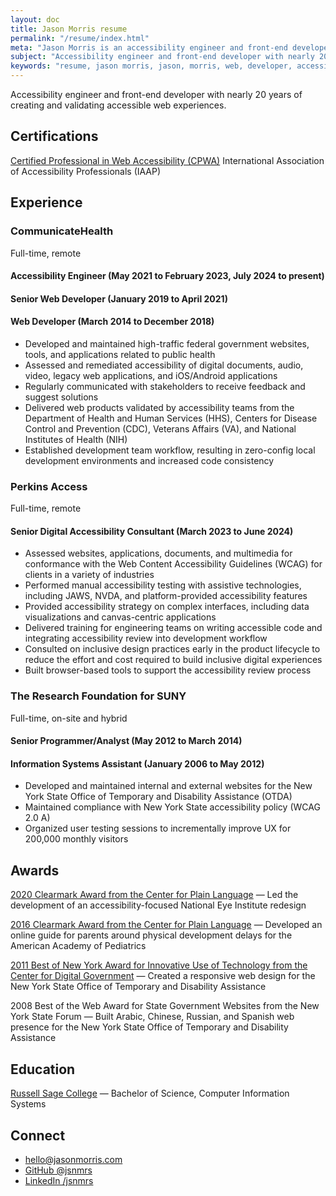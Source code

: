 ```yaml
---
layout: doc
title: Jason Morris resume
permalink: "/resume/index.html"
meta: "Jason Morris is an accessibility engineer and front-end developer with nearly 20 years of creating and validating accessible web experiences."
subject: "Accessibility engineer and front-end developer with nearly 20 years of creating and validating accessible web experiences"
keywords: "resume, jason morris, jason, morris, web, developer, accessibility, front-end, engineer, web developer, web accessibility, accessibility engineer, front-end developer, front-end engineer"
---
```


<!-- double-check disable assistance -->
<p class="note">Accessibility engineer and front-end developer with nearly 20 years of creating and validating accessible web experiences.</p>

## Certifications

[Certified Professional in Web Accessibility (CPWA)](https://www.credly.com/badges/3440d3f6-a554-400a-b43d-69f129c2a8df/)
International Association of Accessibility Professionals (IAAP)

## Experience

### CommunicateHealth

Full-time, remote

#### Accessibility Engineer (May 2021 to February 2023, July 2024 to present)

#### Senior Web Developer (January 2019 to April 2021)

#### Web Developer (March 2014 to December 2018)

- Developed and maintained high-traffic federal government websites, tools, and applications related to public health
- Assessed and remediated accessibility of digital documents, audio, video, legacy web applications, and iOS/Android applications
- Regularly communicated with stakeholders to receive feedback and suggest solutions
- Delivered web products validated by accessibility teams from the Department of Health and Human Services (HHS), Centers for Disease Control and Prevention (CDC), Veterans Affairs (VA), and National Institutes of Health (NIH)
- Established development team workflow, resulting in zero-config local development environments and increased code consistency

### Perkins Access

Full-time, remote

#### Senior Digital Accessibility Consultant (March 2023 to June 2024)

- Assessed websites, applications, documents, and multimedia for conformance with the Web Content Accessibility Guidelines (WCAG) for clients in a variety of industries
- Performed manual accessibility testing with assistive technologies, including JAWS, NVDA, and platform-provided accessibility features
- Provided accessibility strategy on complex interfaces, including data visualizations and canvas-centric applications
- Delivered training for engineering teams on writing accessible code and integrating accessibility review into development workflow
- Consulted on inclusive design practices early in the product lifecycle to reduce the effort and cost required to build inclusive digital experiences
- Built browser-based tools to support the accessibility review process

### The Research Foundation for SUNY

Full-time, on-site and hybrid

#### Senior Programmer/Analyst (May 2012 to March 2014)

#### Information Systems Assistant (January 2006 to May 2012)

- Developed and maintained internal and external websites for the New York State Office of Temporary and Disability Assistance (OTDA)
- Maintained compliance with New York State accessibility policy (WCAG 2.0 A)
- Organized user testing sessions to incrementally improve UX for 200,000 monthly visitors

## Awards

[2020 Clearmark Award from the Center for Plain Language](https://web.archive.org/web/20220331000945/https://centerforplainlanguage.org/awards/2020-clearmark-award-winners/) — Led the development of an accessibility-focused National Eye Institute redesign

[2016 Clearmark Award from the Center for Plain Language](https://web.archive.org/web/20220428112734/https://centerforplainlanguage.org/awards/clearmark/2016-winners/) — Developed an online guide for parents around physical development delays for the American Academy of Pediatrics

[2011 Best of New York Award for Innovative Use of Technology from the Center for Digital Government](https://web.archive.org/web/20220924022210/https://www.govtech.com/archive/2011-best-of-new-york-winners-honored.html) — Created a responsive web design for the New York State Office of Temporary and Disability Assistance

2008 Best of the Web Award for State Government Websites from the New York State Forum — Built Arabic, Chinese, Russian, and Spanish web presence for the New York State Office of Temporary and Disability Assistance

## Education

[Russell Sage College](https://www.sage.edu/) — Bachelor of Science, Computer Information Systems

<div class="footnote">

## Connect

- [hello@jasonmorris.com](mailto:hello@jasonmorris.com)
- [GitHub @jsnmrs](https://github.com/jsnmrs)
- [LinkedIn /jsnmrs](https://www.linkedin.com/in/jsnmrs)

</div>
